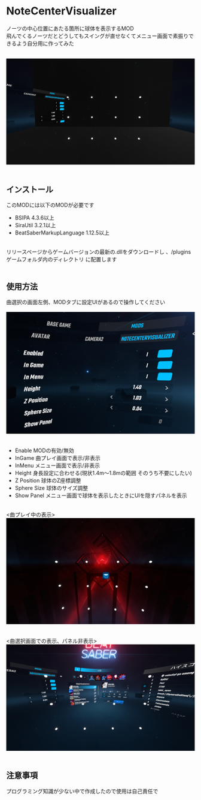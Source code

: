 # NoteCenterVisualizer

ノーツの中心位置にあたる箇所に球体を表示するMOD<br>
飛んでくるノーツだとどうしてもスイングが直せなくてメニュー画面で素振りできるよう自分用に作ってみた<br><br>

![](images/01.png)<br><br>

## インストール

このMODには以下のMODが必要です<br>
- BSIPA 4.3.6以上<br>
- SiraUtil 3.2.1以上<br>
- BeatSaberMarkupLanguage 1.12.5以上<br><br>

リリースページからゲームバージョンの最新の.dllをダウンロードし 、/pluginsゲームフォルダ内のディレクトリ に配置します<br><br>

## 使用方法

曲選択の画面左側、MODタブに設定UIがあるので操作してください<br><br>
![](images/02.png)<br><br>

- Enable MODの有効/無効
- InGame 曲プレイ画面で表示/非表示
- InMenu メニュー画面で表示/非表示
- Height 身長設定に合わせる(現状1.4m～1.8mの範囲 そのうち不要にしたい)
- Z Position 球体のZ座標調整
- Sphere Size 球体のサイズ調整
- Show Panel メニュー画面で球体を表示したときにUIを隠すパネルを表示

<br><曲プレイ中の表示><br>
![曲プレイ中の表示](images/03.png)<br><br>

<曲選択画面での表示、パネル非表示><br>
![曲選択画面での表示パネル非表示](images/04.png)<br><br>

## 注意事項
プログラミング知識が少ない中で作成したので使用は自己責任で
